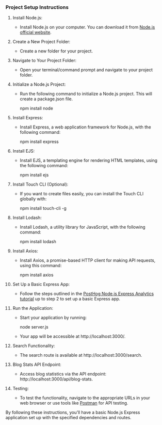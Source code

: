 ### Project Setup Instructions

1. Install Node.js:
   - Install Node.js on your computer. You can download it from [Node.js official website](https://nodejs.org/).

2. Create a New Project Folder:
   - Create a new folder for your project.

3. Navigate to Your Project Folder:
   - Open your terminal/command prompt and navigate to your project folder.

4. Initialize a Node.js Project:
   - Run the following command to initialize a Node.js project. This will create a package.json file.
     
     npm install node
     

5. Install Express:
   - Install Express, a web application framework for Node.js, with the following command:
     
     npm install express
     

6. Install EJS:
   - Install EJS, a templating engine for rendering HTML templates, using the following command:
     
     npm install ejs
     

7. Install Touch CLI (Optional):
   - If you want to create files easily, you can install the Touch CLI globally with:
     
     npm install touch-cli -g
     

8. Install Lodash:
   - Install Lodash, a utility library for JavaScript, with the following command:
     
     npm install lodash
     

9. Install Axios:
   - Install Axios, a promise-based HTTP client for making API requests, using this command:
     
     npm install axios
     

10. Set Up a Basic Express App:
    - Follow the steps outlined in the [PostHog Node.js Express Analytics tutorial](https://posthog.com/tutorials/node-express-analytics) up to step 2 to set up a basic Express app.

11. Run the Application:
    - Start your application by running:
      
      node server.js
      
    - Your app will be accessible at http://localhost:3000/.

12. Search Functionality:
    - The search route is available at http://localhost:3000/search.

13. Blog Stats API Endpoint:
    - Access blog statistics via the API endpoint: http://localhost:3000/api/blog-stats.

14. Testing:
    - To test the functionality, navigate to the appropriate URLs in your web browser or use tools like [Postman](https://www.postman.com/) for API testing.

By following these instructions, you'll have a basic Node.js Express application set up with the specified dependencies and routes.